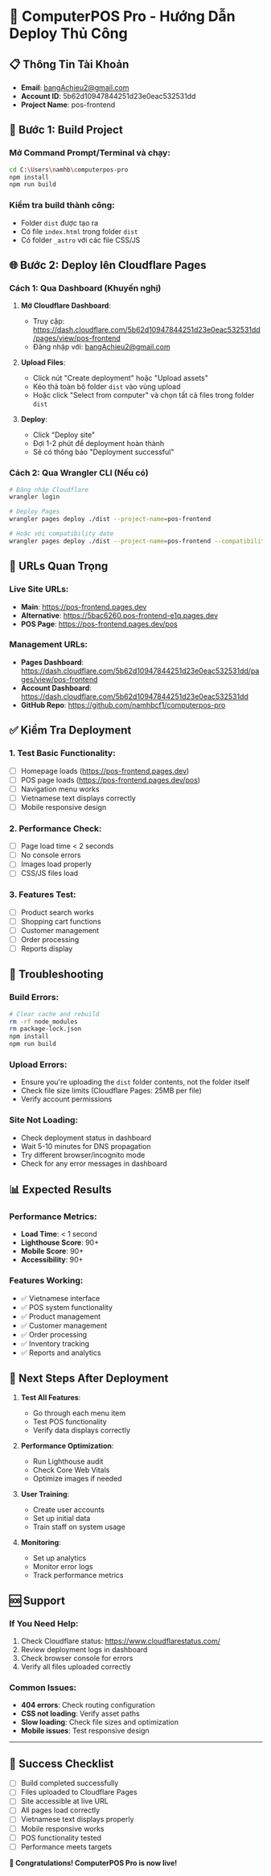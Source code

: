 # 🚀 ComputerPOS Pro - Hướng Dẫn Deploy Thủ Công

## 📋 Thông Tin Tài Khoản
- **Email**: bangAchieu2@gmail.com
- **Account ID**: 5b62d10947844251d23e0eac532531dd
- **Project Name**: pos-frontend

## 🔧 Bước 1: Build Project

### Mở Command Prompt/Terminal và chạy:
```bash
cd C:\Users\namhb\computerpos-pro
npm install
npm run build
```

### Kiểm tra build thành công:
- Folder `dist` được tạo ra
- Có file `index.html` trong folder `dist`
- Có folder `_astro` với các file CSS/JS

## 🌐 Bước 2: Deploy lên Cloudflare Pages

### Cách 1: Qua Dashboard (Khuyến nghị)

1. **Mở Cloudflare Dashboard**:
   - Truy cập: https://dash.cloudflare.com/5b62d10947844251d23e0eac532531dd/pages/view/pos-frontend
   - Đăng nhập với: bangAchieu2@gmail.com

2. **Upload Files**:
   - Click nút "Create deployment" hoặc "Upload assets"
   - Kéo thả toàn bộ folder `dist` vào vùng upload
   - Hoặc click "Select from computer" và chọn tất cả files trong folder `dist`

3. **Deploy**:
   - Click "Deploy site"
   - Đợi 1-2 phút để deployment hoàn thành
   - Sẽ có thông báo "Deployment successful"

### Cách 2: Qua Wrangler CLI (Nếu có)

```bash
# Đăng nhập Cloudflare
wrangler login

# Deploy Pages
wrangler pages deploy ./dist --project-name=pos-frontend

# Hoặc với compatibility date
wrangler pages deploy ./dist --project-name=pos-frontend --compatibility-date=2024-01-01
```

## 🔗 URLs Quan Trọng

### Live Site URLs:
- **Main**: https://pos-frontend.pages.dev
- **Alternative**: https://5bac6260.pos-frontend-e1q.pages.dev
- **POS Page**: https://pos-frontend.pages.dev/pos

### Management URLs:
- **Pages Dashboard**: https://dash.cloudflare.com/5b62d10947844251d23e0eac532531dd/pages/view/pos-frontend
- **Account Dashboard**: https://dash.cloudflare.com/5b62d10947844251d23e0eac532531dd
- **GitHub Repo**: https://github.com/namhbcf1/computerpos-pro

## ✅ Kiểm Tra Deployment

### 1. Test Basic Functionality:
- [ ] Homepage loads (https://pos-frontend.pages.dev)
- [ ] POS page loads (https://pos-frontend.pages.dev/pos)
- [ ] Navigation menu works
- [ ] Vietnamese text displays correctly
- [ ] Mobile responsive design

### 2. Performance Check:
- [ ] Page load time < 2 seconds
- [ ] No console errors
- [ ] Images load properly
- [ ] CSS/JS files load

### 3. Features Test:
- [ ] Product search works
- [ ] Shopping cart functions
- [ ] Customer management
- [ ] Order processing
- [ ] Reports display

## 🔧 Troubleshooting

### Build Errors:
```bash
# Clear cache and rebuild
rm -rf node_modules
rm package-lock.json
npm install
npm run build
```

### Upload Errors:
- Ensure you're uploading the `dist` folder contents, not the folder itself
- Check file size limits (Cloudflare Pages: 25MB per file)
- Verify account permissions

### Site Not Loading:
- Check deployment status in dashboard
- Wait 5-10 minutes for DNS propagation
- Try different browser/incognito mode
- Check for any error messages in dashboard

## 📊 Expected Results

### Performance Metrics:
- **Load Time**: < 1 second
- **Lighthouse Score**: 90+
- **Mobile Score**: 90+
- **Accessibility**: 90+

### Features Working:
- ✅ Vietnamese interface
- ✅ POS system functionality
- ✅ Product management
- ✅ Customer management
- ✅ Order processing
- ✅ Inventory tracking
- ✅ Reports and analytics

## 🎯 Next Steps After Deployment

1. **Test All Features**:
   - Go through each menu item
   - Test POS functionality
   - Verify data displays correctly

2. **Performance Optimization**:
   - Run Lighthouse audit
   - Check Core Web Vitals
   - Optimize images if needed

3. **User Training**:
   - Create user accounts
   - Set up initial data
   - Train staff on system usage

4. **Monitoring**:
   - Set up analytics
   - Monitor error logs
   - Track performance metrics

## 🆘 Support

### If You Need Help:
1. Check Cloudflare status: https://www.cloudflarestatus.com/
2. Review deployment logs in dashboard
3. Check browser console for errors
4. Verify all files uploaded correctly

### Common Issues:
- **404 errors**: Check routing configuration
- **CSS not loading**: Verify asset paths
- **Slow loading**: Check file sizes and optimization
- **Mobile issues**: Test responsive design

---

## 🎉 Success Checklist

- [ ] Build completed successfully
- [ ] Files uploaded to Cloudflare Pages
- [ ] Site accessible at live URL
- [ ] All pages load correctly
- [ ] Vietnamese text displays properly
- [ ] Mobile responsive works
- [ ] POS functionality tested
- [ ] Performance meets targets

**🎊 Congratulations! ComputerPOS Pro is now live!**
